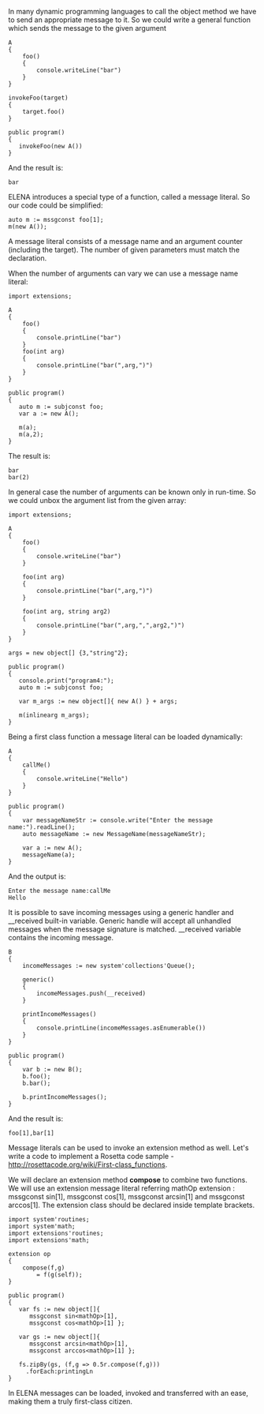 In many dynamic programming languages to call the object method we have to send an appropriate message to it. So we could write a general function which sends the message to the given argument

    A
    {
        foo()
        {
            console.writeLine("bar")
        }
    }

    invokeFoo(target)
    {
        target.foo()
    } 
 
    public program()
    {
       invokeFoo(new A()) 
    }

And the result is:

    bar

ELENA introduces a special type of a function, called a message literal. So our code could be simplified:

    auto m := mssgconst foo[1];
    m(new A());

A message literal consists of a message name and an argument counter (including the target). The number of given parameters must match the declaration.

When the number of arguments can vary we can use a message name literal:

    import extensions;
 
    A
    {
        foo()
        {
            console.printLine("bar")
        }
        foo(int arg)
        {
            console.printLine("bar(",arg,")")
        }
    }
 
    public program()
    {
       auto m := subjconst foo;
       var a := new A();
       
       m(a);
       m(a,2);
    }

The result is:

    bar
    bar(2)

In general case the number of arguments can be known only in run-time. So we could unbox the argument list from the given array:


    import extensions;
 
    A
    {
        foo()
        {
            console.writeLine("bar")
        }
        
        foo(int arg)
        {
            console.printLine("bar(",arg,")")
        }
               
        foo(int arg, string arg2)
        {
            console.printLine("bar(",arg,",",arg2,")")
        }       
    } 
 
    args = new object[] {3,"string"2}; 
 
    public program()
    {
       console.print("program4:");
       auto m := subjconst foo;
       
       var m_args := new object[]{ new A() } + args; 
    
       m(inlinearg m_args);
    }

Being a first class function a message literal can be loaded dynamically:

    A
    {
        callMe()
        {
            console.writeLine("Hello")
        }
    }
    
    public program()
    {
        var messageNameStr := console.write("Enter the message name:").readLine();
        auto messageName := new MessageName(messageNameStr); 
    
        var a := new A();
        messageName(a);
    }

And the output is:

    Enter the message name:callMe
    Hello

It is possible to save incoming messages using a generic handler and __received built-in variable. Generic handle will accept all unhandled messages when the message signature is matched. __received variable contains the incoming message.

    B
    {
        incomeMessages := new system'collections'Queue();
        
        generic()
        {
            incomeMessages.push(__received)
        }
        
        printIncomeMessages()
        {
            console.printLine(incomeMessages.asEnumerable())
        }
    }   
       
    public program()
    {
        var b := new B();
        b.foo();
        b.bar();
        
        b.printIncomeMessages();
    }   

And the result is:

    foo[1],bar[1]

Message literals can be used to invoke an extension method as well. Let's write a code to implement a Rosetta code sample - http://rosettacode.org/wiki/First-class_functions.

We will declare an extension method **compose** to combine two functions. We will use an extension message literal referring mathOp extension : mssgconst sin<mathOp>[1], mssgconst cos<mathOp>[1], mssgconst arcsin<mathOp>[1] and mssgconst arccos<mathOp>[1]. The extension class should be declared inside template brackets.

    import system'routines;
    import system'math;
    import extensions'routines;
    import extensions'math;
     
    extension op
    {
        compose(f,g)
            = f(g(self));
    }
     
    public program()
    {
       var fs := new object[]{ 
          mssgconst sin<mathOp>[1], 
          mssgconst cos<mathOp>[1] };

       var gs := new object[]{ 
          mssgconst arcsin<mathOp>[1], 
          mssgconst arccos<mathOp>[1] };
     
       fs.zipBy(gs, (f,g => 0.5r.compose(f,g)))
         .forEach:printingLn
    }

In ELENA messages can be loaded, invoked and transferred with an ease, making them a truly first-class citizen. 
